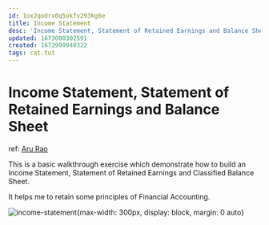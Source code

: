 ```yaml
---
id: 1ox2qodrx0q5okfv293kg6e
title: Income Statement
desc: 'Income Statement, Statement of Retained Earnings and Balance Sheet'
updated: 1673000302591
created: 1672999940322
tags: cat.tut
---
```

# Income Statement, Statement of Retained Earnings and Balance Sheet

ref: [Aru Rao](https://www.youtube.com/watch?v=hKuFmtRNYQA)

This is a basic walkthrough exercise which demonstrate how to build an Income Statement, Statement of Retained Earnings and Classified Balance Sheet.

It helps me to retain some principles of Financial Accounting.

![income-statement](https://ik.imagekit.io/casa/h7b-dendron/income_statement_time_413_qbZ2VbXl5.png?ik-sdk-version=javascript-1.4.3&updatedAt=1673000251157){max-width: 300px, display: block, margin: 0 auto}
